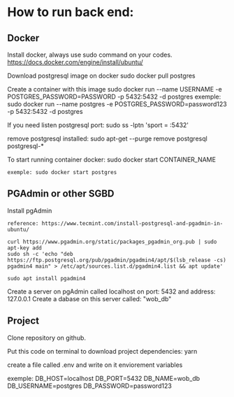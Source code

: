 # How to run back end:

## Docker
Install docker, always use sudo command on your codes.
	https://docs.docker.com/engine/install/ubuntu/
	
Download postgresql image on docker
	sudo docker pull postgres
	
Create a container with this image
	sudo docker run --name USERNAME -e POSTGRES_PASSWORD=PASSWORD -p 5432:5432 -d postgres
	exemple: sudo docker run --name postgres -e POSTGRES_PASSWORD=password123 -p 5432:5432 -d postgres
	
If you need listen postgresql port: 
	sudo ss -lptn 'sport = :5432'

remove postgresql installed:
	sudo apt-get --purge remove postgresql postgresql-*
	
To start running container docker:
	sudo docker start CONTAINER_NAME
	
	exemple: sudo docker start postgres


## PGAdmin or other SGBD	
Install pgAdmin

	reference: https://www.tecmint.com/install-postgresql-and-pgadmin-in-ubuntu/
	
	curl https://www.pgadmin.org/static/packages_pgadmin_org.pub | sudo apt-key add
	sudo sh -c 'echo "deb https://ftp.postgresql.org/pub/pgadmin/pgadmin4/apt/$(lsb_release -cs) pgadmin4 main" > /etc/apt/sources.list.d/pgadmin4.list && apt update'

	sudo apt install pgadmin4
	
Create a server on pgAdmin called localhost on port: 5432 and address: 127.0.0.1
Create a dabase on this server called: "wob_db"

## Project
Clone repository on github. 

Put this code on terminal to download project dependencies: 
	yarn
	
create a file called .env and write on it enviorement variables

exemple:
DB_HOST=localhost
DB_PORT=5432
DB_NAME=wob_db
DB_USERNAME=postgres
DB_PASSWORD=password123
